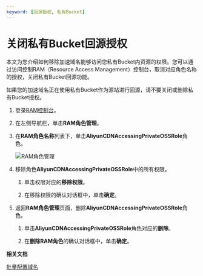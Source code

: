 ```yaml
---
keyword: [回源授权, 私有Bucket]
---
```


# 关闭私有Bucket回源授权

本文为您介绍如何移除加速域名能够访问您私有Bucket内资源的权限。您可以通过访问控制RAM（Resource Access Management）控制台，取消对应角色名称的授权，关闭私有Bucket回源功能。

如果您的加速域名正在使用私有Bucket作为源站进行回源，请不要关闭或删除私有Bucket授权。

1.  登录[RAM控制台](https://ram.console.aliyun.com/overview)。

2.  在左侧导航栏，单击**RAM角色管理**。

3.  在**RAM角色名称**列表下，单击**AliyunCDNAccessingPrivateOSSRole**角色。

    ![RAM角色管理](https://static-aliyun-doc.oss-accelerate.aliyuncs.com/assets/img/zh-CN/8881959161/p45856.png)

4.  移除角色**AliyunCDNAccessingPrivateOSSRole**中的所有权限。

    1.  单击权限对应的**移除权限**。

    2.  在移除权限的确认对话框中，单击**确定**。

5.  返回**RAM角色管理**页面，删除**AliyunCDNAccessingPrivateOSSRole**角色。

    1.  单击**AliyunCDNAccessingPrivateOSSRole**角色对应的**删除**。

    2.  在**删除RAM角色**的确认对话框中，单击**确定**。


**相关文档**  


[批量配置域名](/cn.zh-CN/新版API参考/域名管理类接口/批量配置域名.md)

